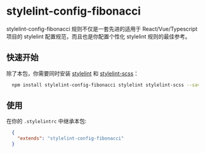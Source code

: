# stylelint-config-fibonacci

stylelint-config-fibonacci 规则不仅是一套先进的适用于 React/Vue/Typescript 项目的 stylelint 配置规范，而且也是你配置个性化 stylelint 规则的最佳参考。

## 快速开始

除了本包，你需要同时安装 [stylelint](https://www.npmjs.com/package/stylelint) 和 [stylelint-scss](https://www.npmjs.com/package/stylelint-scss)：

```bash
  npm install stylelint-config-fibonacci stylelint stylelint-scss --save-dev
```

## 使用

在你的 `.stylelintrc` 中继承本包:

```json
  {
    "extends": "stylelint-config-fibonacci"
  }
```
